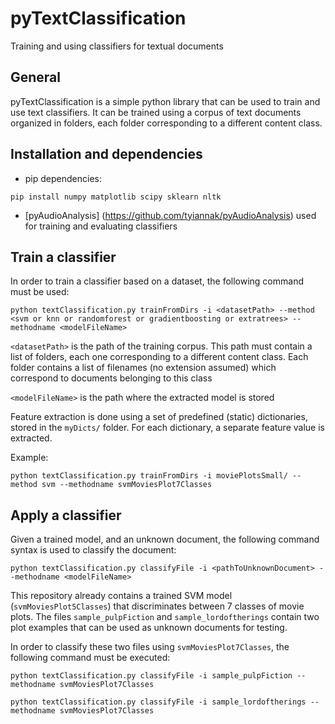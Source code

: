 # pyTextClassification
Training and using classifiers for textual documents

## General
pyTextClassification is a simple python library that can be used to train and use text classifiers. 
It can be trained using a corpus of text documents organized in folders, each folder corresponding to a different content class.

## Installation and dependencies

 * pip dependencies:
 ```
pip install numpy matplotlib scipy sklearn nltk
```

 * [pyAudioAnalysis] (https://github.com/tyiannak/pyAudioAnalysis) used for training and evaluating classifiers

## Train a classifier
In order to train a classifier based on a dataset, the following command must be used:
 ```
python textClassification.py trainFromDirs -i <datasetPath> --method <svm or knn or randomforest or gradientboosting or extratrees> --methodname <modelFileName>
```

`<datasetPath>` is the path of the training corpus. This path must contain a list of folders, each one corresponding to a different content class. Each folder contains a list of filenames (no extension assumed) which correspond to documents belonging to this class

`<modelFileName>` is the path where the extracted model is stored

Feature extraction is done using a set of predefined (static) dictionaries, stored in the `myDicts/` folder. For each dictionary, a separate feature value is extracted.

Example:
 ```
python textClassification.py trainFromDirs -i moviePlotsSmall/ --method svm --methodname svmMoviesPlot7Classes
```

## Apply a classifier
Given a trained model, and an unknown document, the following command syntax is used to classify the document:
 ```
python textClassification.py classifyFile -i <pathToUnknownDocument> --methodname <modelFileName>
```

This repository already contains a trained SVM model (`svmMoviesPlot5Classes`) that discriminates between 7 classes of movie plots. The files `sample_pulpFiction` and `sample_lordoftherings` contain two plot examples that can be used as unknown documents for testing. 


In order to classify these two files using `svmMoviesPlot7Classes`, the following command must be executed:
 ```
python textClassification.py classifyFile -i sample_pulpFiction --methodname svmMoviesPlot7Classes

python textClassification.py classifyFile -i sample_lordoftherings --methodname svmMoviesPlot7Classes
```
